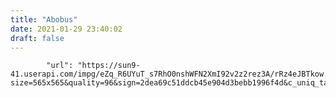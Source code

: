 ```yaml
---
title: "Abobus"
date: 2021-01-29 23:40:02
draft: false
---
```


            "url": "https://sun9-41.userapi.com/impg/eZq_R6UYuT_s7RhO0nshWFN2XmI92v2z2rez3A/rRz4eJBTkow.jpg?size=565x565&quality=96&sign=2dea69c51ddcb45e904d3bebb1996f4d&c_uniq_tag=vVS9ncOxSY4SQmfln1KjtqRIPxy_lvxJjlkVn4n89D8&type=album",
